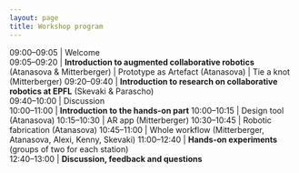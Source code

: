 ```yaml
---
layout: page
title: Workshop program
---
```



09:00–09:05 | Welcome  
09:05–09:20 | **Introduction to augmented collaborative robotics** (Atanasova & Mitterberger) 
            | Prototype as Artefact (Atanasova)
            | Tie a knot (Mitterberger)
09:20–09:40 | **Introduction to research on collaborative robotics at EPFL** (Skevaki & Parascho)   
09:40–10:00 | Discussion   
10:00–11:00 | **Introduction to the hands-on part** 
10:00–10:15 | Design tool (Atanasova)
10:15–10:30 | AR app (Mitterberger)
10:30–10:45 | Robotic fabrication (Atanasova)
10:45–11:00 | Whole workflow (Mitterberger, Atanasova, Alexi, Kenny, Skevaki)
11:00–12:40 | **Hands-on experiments** (groups of two for each station)  
12:40–13:00 | **Discussion, feedback and questions**  

<!---
09:00–09:05 | Welcome  
09:05–09:20 | **Introduction to augmented collaborative robotics** (Atanasova & Mitterberger) 
<ul>
<li>Prototype as Artefact (Atanasova)</li>
<li>Tie a knot (Mitterberger)</li>
</ul>
09:20–09:40 | **Introduction to research on collaborative robotics** at EPFL (Skevaki & Parascho)   
09:40–10:00 | Discussion   
10:00–11:00 | **Introduction to the hands-on part** 
<ul>
<li>Design tool (Atanasova)</li>
<li>AR app (Mitterberger)</li>
<li>Robotic fabrication (Atanasova)</li>
<li>Whole workflow (Mitterberger, Atanasova, Alexi, Kenny, Skevaki)</li>
</ul>
11:00–12:40 | **Practical experiments** (groups of two for each station)  
12:40–13:00 | **Discussion, feedback and questions**  
--->
